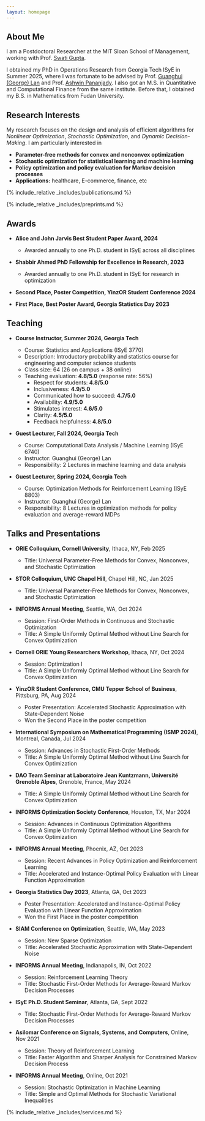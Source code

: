 ```yaml
---
layout: homepage
---
```


## About Me

I am a Postdoctoral Researcher at the MIT Sloan School of Management, working with Prof. [Swati Gupta](https://swatigupta.tech/). 

I obtained my PhD in Operations Research from Georgia Tech ISyE in Summer 2025, where I was fortunate to be advised by Prof. [Guanghui (George) Lan](https://sites.gatech.edu/guanghui-lan/) and Prof. [Ashwin Pananjady](https://sites.gatech.edu/ashwin-pananjady/). I also got an M.S. in Quantitative and Computational Finance from the same institute. Before that, I obtained my B.S. in Mathematics from Fudan University.


## Research Interests

My research focuses on the design and analysis of efficient algorithms for *Nonlinear Optimization*, *Stochastic Optimization*, and *Dynamic Decision*-*Making*. I am particularly interested in

- **Parameter-free methods for convex and nonconvex optimization** 
- **Stochastic optimization for statistical learning and machine learning**
- **Policy optimization and policy evaluation for Markov decision processes** 
- **Applications:** healthcare, E-commerce, finance, etc

{% include_relative _includes/publications.md %}

{% include_relative _includes/preprints.md %}

## Awards

- **Alice and John Jarvis Best Student Paper Award, 2024**
  - Awarded annually to one Ph.D. student in ISyE across all disciplines
  
- **Shabbir Ahmed PhD Fellowship for Excellence in Research, 2023**
  - Awarded annually to one Ph.D. student in ISyE for research in optimization

- **Second Place, Poster Competition, YinzOR Student Conference 2024**

- **First Place, Best Poster Award, Georgia Statistics Day 2023**

## Teaching

- **Course Instructor, Summer 2024, Georgia Tech**
  - Course: Statistics and Applications (ISyE 3770)
  - Description: Introductory probability and statistics course for engineering and computer science students
  - Class size: 64 (26 on campus + 38 online)
  - Teaching evaluation: **4.8/5.0** (response rate: 56%)
    - Respect for students: **4.8/5.0**
    - Inclusiveness: **4.9/5.0**
    - Communicated how to succeed: **4.7/5.0**
    - Availability: **4.9/5.0**
    - Stimulates interest: **4.6/5.0**
    - Clarity: **4.5/5.0**
    - Feedback helpfulness: **4.8/5.0**

- **Guest Lecturer, Fall 2024, Georgia Tech**
  - Course: Computational Data Analysis / Machine Learning (ISyE 6740)
  - Instructor: Guanghui (George) Lan
  - Responsibility: 2 Lectures in machine learning and data analysis

- **Guest Lecturer, Spring 2024, Georgia Tech**
  - Course: Optimization Methods for Reinforcement Learning (ISyE 8803)
  - Instructor: Guanghui (George) Lan
  - Responsibility: 8 Lectures in optimization methods for policy evaluation and average-reward MDPs


## Talks and Presentations

- **ORIE Colloquium, Cornell University**, Ithaca, NY, Feb 2025  
  - Title: Universal Parameter-Free Methods for Convex, Nonconvex, and Stochastic Optimization

- **STOR Colloquium, UNC Chapel Hill**, Chapel Hill, NC, Jan 2025  
  - Title: Universal Parameter-Free Methods for Convex, Nonconvex, and Stochastic Optimization

- **INFORMS Annual Meeting**, Seattle, WA, Oct 2024 
  - Session: First-Order Methods in Continuous and Stochastic Optimization 
  - Title: A Simple Uniformly Optimal Method without Line Search for Convex Optimization

- **Cornell ORIE Young Researchers Workshop**, Ithaca, NY, Oct 2024 
  - Session: Optimization I 
  - Title: A Simple Uniformly Optimal Method without Line Search for Convex Optimization

- **YinzOR Student Conference, CMU Tepper School of Business**, Pittsburg, PA, Aug 2024 
  - Poster Presentation: Accelerated Stochastic Approximation with State-Dependent Noise 
  - Won the Second Place in the poster competition 

- **International Symposium on Mathematical Programming (ISMP 2024)**, Montreal, Canada, Jul 2024 
  - Session: Advances in Stochastic First-Order Methods 
  - Title: A Simple Uniformly Optimal Method without Line Search for Convex Optimization

- **DAO Team Seminar at Laboratoire Jean Kuntzmann, Université Grenoble Alpes**, Grenoble, France, May 2024 
  - Title: A Simple Uniformly Optimal Method without Line Search for Convex Optimization   
  
- **INFORMS Optimization Society Conference**, Houston, TX, Mar 2024 
  - Session: Advances in Continuous Optimization Algorithms
  - Title: A Simple Uniformly Optimal Method without Line Search for Convex Optimization 
  
- **INFORMS Annual Meeting**, Phoenix, AZ, Oct 2023 
  - Session: Recent Advances in Policy Optimization and Reinforcement Learning 
  - Title: Accelerated and Instance-Optimal Policy Evaluation with Linear Function Approximation

- **Georgia Statistics Day 2023**, Atlanta, GA, Oct 2023 
  - Poster Presentation: Accelerated and Instance-Optimal Policy Evaluation with Linear Function Approximation 
  - Won the First Place in the poster competition 
  
- **SIAM Conference on Optimization**, Seattle, WA, May 2023 
  - Session: New Sparse Optimization 
  - Title: Accelerated Stochastic Approximation with State-Dependent Noise 
  
- **INFORMS Annual Meeting**, Indianapolis, IN, Oct 2022 
  - Session: Reinforcement Learning Theory 
  - Title: Stochastic First-Order Methods for Average-Reward Markov Decision Processes 
  
- **ISyE Ph.D. Student Seminar**, Atlanta, GA, Sept 2022 
  - Title: Stochastic First-Order Methods for Average-Reward Markov Decision Processes 
  
- **Asilomar Conference on Signals, Systems, and Computers**, Online, Nov 2021 
  - Session: Theory of Reinforcement Learning
  - Title: Faster Algorithm and Sharper Analysis for Constrained Markov Decision Process 
  
- **INFORMS Annual Meeting**, Online, Oct 2021 
  - Session: Stochastic Optimization in Machine Learning 
  - Title: Simple and Optimal Methods for Stochastic Variational Inequalities 
  



{% include_relative _includes/services.md %}
